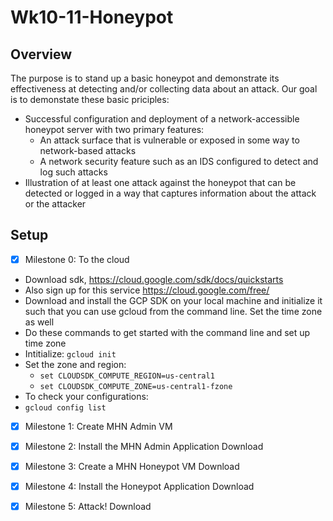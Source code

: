 # Wk10-11-Honeypot

## Overview
The purpose is to stand up a basic honeypot and demonstrate its effectiveness at detecting and/or collecting data about an attack. Our goal is to demonstate these basic priciples:
- Successful configuration and deployment of a network-accessible honeypot server with two primary features:
  - An attack surface that is vulnerable or exposed in some way to network-based attacks
  - A network security feature such as an IDS configured to detect and log such attacks
- Illustration of at least one attack against the honeypot that can be detected or logged in a way that captures information about the attack or the attacker

## Setup
- [x] Milestone 0: To the cloud 
- Download sdk, https://cloud.google.com/sdk/docs/quickstarts
- Also sign up for this service https://cloud.google.com/free/
- Download and install the GCP SDK on your local machine and initialize it such that you can use gcloud from the command line. Set the time zone as well
- Do these commands to get started with the command line and set up time zone
- Intitialize:
`gcloud init`
- Set the zone and region:
	- `set CLOUDSDK_COMPUTE_REGION=us-central1`
	- `set CLOUDSDK_COMPUTE_ZONE=us-central1-fzone`
- To check your configurations:	
- `gcloud config list`
- [x] Milestone 1: Create MHN Admin VM 
      
- [x] Milestone 2: Install the MHN Admin Application
      Download 
- [x] Milestone 3: Create a MHN Honeypot VM 
      Download   
- [x] Milestone 4: Install the Honeypot Application
      Download 
- [x] Milestone 5: Attack!
      Download     
    
    
    
    
    
    
    
